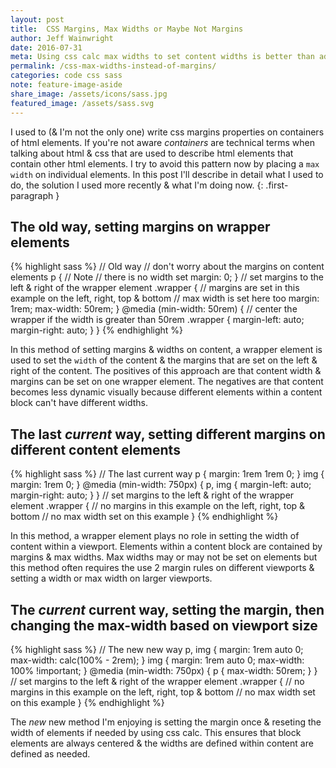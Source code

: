 ```yaml
---
layout: post
title:  CSS Margins, Max Widths or Maybe Not Margins
author: Jeff Wainwright
date: 2016-07-31
meta: Using css calc max widths to set content widths is better than adding margins, for devices especially
permalink: /css-max-widths-instead-of-margins/
categories: code css sass
note: feature-image-aside
share_image: /assets/icons/sass.jpg
featured_image: /assets/sass.svg
---
```


I used to (& I'm not the only one) write css margins properties on containers of html elements. If you're not aware _containers_ are technical terms when talking about html & css that are used to describe html elements that contain other html elements. I try to avoid this pattern now by placing a `max width` on individual elements. In this post I'll describe in detail what I used to do, the solution I used more recently & what I'm doing now. 
{: .first-paragraph }

## The old way, setting margins on wrapper elements

{% highlight sass %}
	// Old way
	// don't worry about the margins on content elements 
	p {
		// Note 
		// there is no width set
		margin: 0;
	}
	// set margins to the left & right of the wrapper element
	.wrapper {
		// margins are set in this example on the left, right, top & bottom
		// max width is set here too
		margin: 1rem;
		max-width: 50rem;
	}
	@media (min-width: 50rem) {
		// center the wrapper if the width is greater than 50rem
		.wrapper {
			margin-left: auto;
			margin-right: auto;
		}
	}
{% endhighlight %}

In this method of setting margins & widths on content, a wrapper element is used to set the `width` of the content & the margins that are set on the left & right of the content. The positives of this approach are that content width & margins can be set on one wrapper element. The negatives are that content becomes less dynamic visually because different elements within a content block can't have different widths.

## The last _current_ way, setting different margins on different content elements

{% highlight sass %}
	// The last current way
	p {
		margin: 1rem 1rem 0;
	}
	img {
		margin: 1rem 0;
	}
	@media (min-width: 750px) {
		p,
		img {
			margin-left: auto;
			margin-right: auto;
		}
	}
	// set margins to the left & right of the wrapper element
	.wrapper {
		// no margins in this example on the left, right, top & bottom
		// no max width set on this example
	}
{% endhighlight %}

In this method, a wrapper element plays no role in setting the width of content within a viewport. Elements within a content block are contained by margins & max widths. Max widths may or may not be set on elements but this method often requires the use 2 margin rules on different viewports & setting a width or max width on larger viewports. 

## The _current_ current way, setting the margin, then changing the max-width based on viewport size 

{% highlight sass %}
	// The new new way
	p,
	img {
		margin: 1rem auto 0;
		max-width: calc(100% - 2rem);
	}
	img {
		margin: 1rem  auto 0;
		max-width: 100% !important;
	}
	@media (min-width: 750px) {
		p {
			max-width: 50rem;
		}
	}
	// set margins to the left & right of the wrapper element
	.wrapper {
		// no margins in this example on the left, right, top & bottom
		// no max width set on this example
	}
{% endhighlight %}

The _new_ new method I'm enjoying is setting the margin once & reseting the width of elements if needed by using css calc. This ensures that block elements are always centered & the widths are defined within content are defined as needed.


